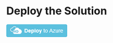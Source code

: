 # Deploy the Solution

<a href="https://portal.azure.com/#create/Microsoft.Template/uri/https%3A%2F%2Fraw.githubusercontent.com%2Fjomolesk%2Fuk-official-three-tier-webapp%2Fone-step-deploy%2Fazuredeploy.json" target="_blank">
<img src="https://raw.githubusercontent.com/Azure/azure-quickstart-templates/master/1-CONTRIBUTION-GUIDE/images/deploytoazure.png"/>
</a>

